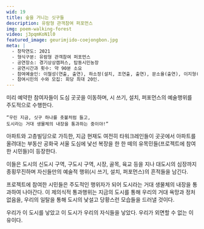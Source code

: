 ```yaml
---
wid: 19
title: 숲을 거니는 싯구들
description: 유람형 관객참여 퍼포먼스
img: poem-walking-forest
video: j3pqmKoN1l0
featured_image: geurimjido-coejongbon.jpg
meta: |
  - 창작연도: 2021
  - 형식구분: 유람형 관객참여 퍼포먼스
  - 공연장소: 경기상상캠퍼스, 탑동시민농장
  - 공연시간과 횟수: 약 90분 소요
  - 참여예술인: 이철성(연출, 출연), 하소정(설치, 조연출, 출연), 문소율(출연), 이지형(출연) 외 
  - 참여시민의 수와 모집: 회당 최대 20인. 
---
```


미리 예약한 참여자들이 도심 곳곳을 이동하며, 시 쓰기, 설치, 퍼포먼스의 예술행위를 주도적으로 수행한다.

```
“우린 지금, 싯구 하나를 촛불처럼 들고,    
도시라는 거대 생물체의 내장을 통과하는 중이야!”  
```

아파트와 고층빌딩으로 가득한, 지금 현재도 여전히 타워크레인들이 곳곳에서 아파트를 올려대는 부동산 공화국 서울 도심에 낯선 복장을 한 한 떼의 유목민들(프로젝트에 참여한 시민들)이 등장한다.

이들은 도시의 신도시 구역, 구도시 구역, 시장, 골목, 육교 등을 지나 대도시의 심장까지 종횡무진하며 자신들만의 예술적 행위(시 쓰기, 설치, 퍼포먼스)의 흔적들을 남긴다. 

프로젝트에 참여한 시민들은 주도적인 행위자가 되어 도시라는 거대 생물체의 내장을 통과하여 나아간다. 이 제의식적 통과행위는 지금의 도시를 통해 우리의 거대 욕망과 정처 없음을, 우리의 일탈을 통해 도시의 낯설고 당황스런 모습들을 드러낼 것이다. 

우리가 이 도시를 낳았고 이 도시가 우리의 자식들을 낳았다. 우리가 외면할 수 없는 이유이다. 
